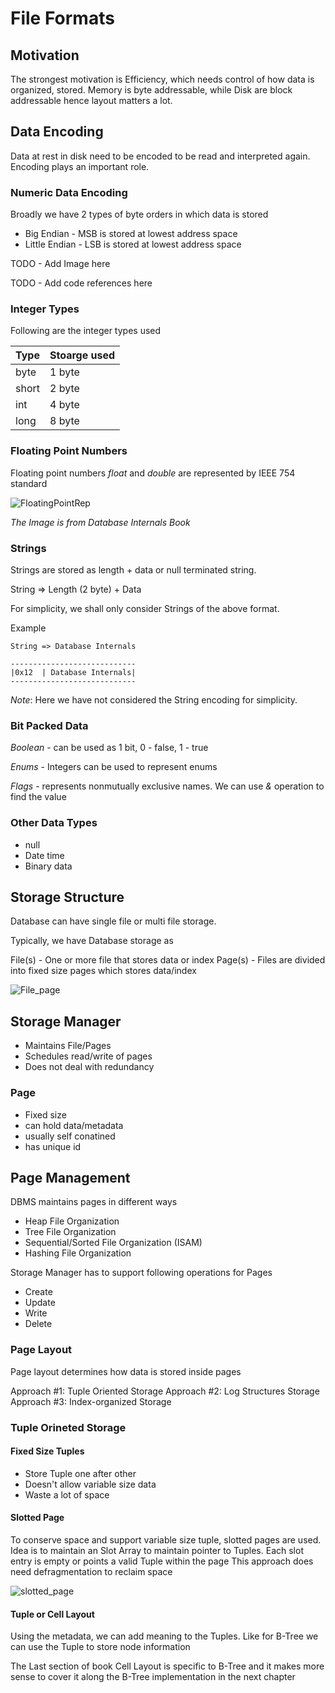 # File Formats


## Motivation

The strongest motivation is Efficiency, which needs control of how data is organized, stored.
Memory is byte addressable, while Disk are block addressable hence layout matters a lot.

## Data Encoding

Data at rest in disk need to be encoded to be read and interpreted again. Encoding plays an important role.

### Numeric Data Encoding

Broadly we have 2 types of byte orders in which data is stored

- Big Endian - MSB is stored at lowest address space
- Little Endian - LSB is stored at lowest address space

TODO - Add Image here

TODO - Add code references here

### Integer Types

Following are the integer types used

| Type        | Stoarge used  |
| ----------- | -----------   |
| byte        | 1 byte        |
| short       | 2 byte        |
| int         | 4 byte        |
| long        | 8 byte        |

### Floating Point Numbers

Floating point numbers *float* and *double* are represented by IEEE 754 standard

![FloatingPointRep](https://github.com/ashishpaliwal007/database-internals-book-reading/assets/148831617/782c89b5-015f-4c0d-924d-453bafbfaa39)

*The Image is from Database Internals Book*


### Strings

Strings are stored as length + data or null terminated string.

String => Length (2 byte) + Data

For simplicity, we shall only consider Strings of the above format.

Example

```
String => Database Internals

----------------------------
|0x12  | Database Internals|
----------------------------
```
_Note_: Here we have not considered the String encoding for simplicity. 


### Bit Packed Data

*Boolean* - can be used as 1 bit, 0 - false, 1 - true

*Enums* - Integers can be used to represent enums

*Flags* - represents nonmutually exclusive names. We can use *&* operation to find the value

### Other Data Types

- null
- Date time
- Binary data

## Storage Structure

Database can have single file or multi file storage. 

Typically, we have Database storage as 

File(s) - One or more file that stores data or index
Page(s) - Files are divided into fixed size pages which stores data/index

![File_page](https://github.com/ashishpaliwal007/database-internals-book-reading/assets/148831617/a25a4147-f9a4-41e4-84e3-6c5444a4d613)



## Storage Manager

- Maintains File/Pages
- Schedules read/write of pages
- Does not deal with redundancy

### Page
- Fixed size
- can hold data/metadata
- usually self conatined
- has unique id


## Page Management

DBMS maintains pages in different ways
- Heap File Organization
- Tree File Organization
- Sequential/Sorted File Organization (ISAM)
- Hashing File Organization

Storage Manager has to support following operations for Pages
- Create
- Update
- Write
- Delete

### Page Layout

Page layout determines how data is stored inside pages

Approach #1: Tuple Oriented Storage
Approach #2: Log Structures Storage
Approach #3: Index-organized Storage


### Tuple Orineted Storage

#### Fixed Size Tuples
- Store Tuple one after other
- Doesn't allow variable size data
- Waste a lot of space

#### Slotted Page

To conserve space and support variable size tuple, slotted pages are used.
Idea is to maintain an Slot Array to maintain pointer to Tuples. 
Each slot entry is empty or points a valid Tuple within the page
This approach does need defragmentation to reclaim space

![slotted_page](https://github.com/ashishpaliwal007/database-internals-book-reading/assets/148831617/3ed528a5-8254-4e63-af48-af715d893d14)

#### Tuple or Cell Layout

Using the metadata, we can add meaning to the Tuples. Like for B-Tree we can use the Tuple to store node information

The Last section of book Cell Layout is specific to B-Tree and it makes more sense to cover it along the B-Tree implementation in the next chapter
